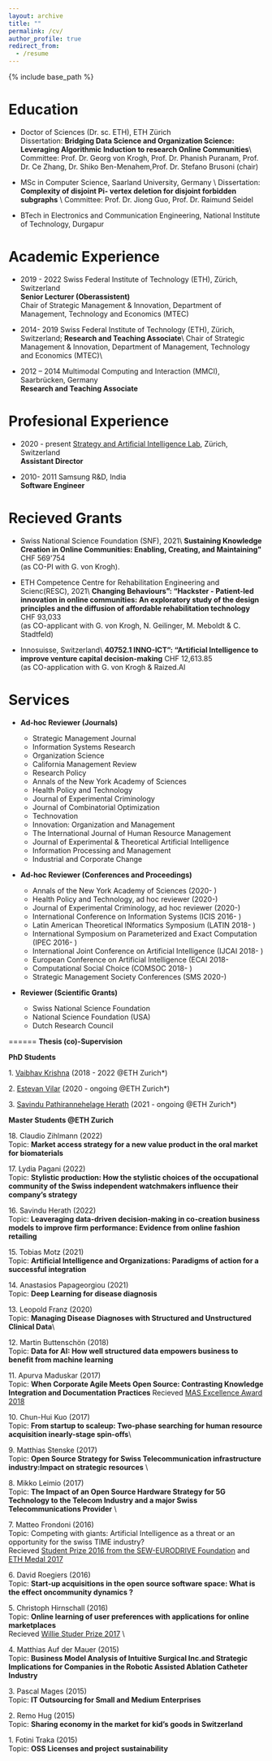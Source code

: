```yaml
---
layout: archive
title: ""
permalink: /cv/
author_profile: true
redirect_from:
  - /resume
---
```


{% include base_path %}


**Education**
======


* Doctor of Sciences (Dr. sc. ETH), ETH Z&uuml;rich \
Dissertation: **Bridging Data Science and Organization Science: Leveraging Algorithmic Induction to research Online Communities**\\
Committee: Prof. Dr. Georg von Krogh, Prof. Dr. Phanish Puranam, Prof. Dr. Ce Zhang, Dr. Shiko Ben-Menahem,Prof. Dr. Stefano Brusoni (chair)

* MSc in Computer Science, Saarland University, Germany \\
Dissertation: **Complexity of disjoint Pi- vertex deletion for disjoint forbidden subgraphs** \\
Committee: Prof. Dr. Jiong Guo, Prof. Dr. Raimund Seidel

* BTech in Electronics and Communication Engineering, National Institute of Technology, Durgapur


Academic Experience
======
* 2019 - 2022       Swiss Federal Institute of Technology (ETH), Z&uuml;rich, Switzerland \
**Senior Lecturer (Oberassistent)**\
Chair of Strategic Management & Innovation, Department of Management, Technology and Economics (MTEC)

* 2014- 2019        Swiss Federal Institute of Technology (ETH), Z&uuml;rich, Switzerland;
**Research and Teaching Associate**\ 
Chair of Strategic Management & Innovation, Department of Management, Technology and Economics (MTEC)\

* 2012 – 2014       Multimodal Computing and Interaction (MMCI), Saarbr&uuml;cken, Germany\
**Research and Teaching Associate** 


Profesional Experience
======
* 2020 - present    [Strategy and Artificial Intelligence Lab](https://sailab.ethz.ch/), Z&uuml;rich, Switzerland \
**Assistant Director**

* 2010- 2011        Samsung R&D, India\
**Software Engineer**

Recieved Grants
======
* Swiss National Science Foundation (SNF), 2021\ 
**Sustaining Knowledge Creation in Online Communities: Enabling, Creating, and Maintaining"** CHF 569'754\
(as CO-PI with G. von Krogh).

* ETH Competence Centre for Rehabilitation Engineering and Scienc(RESC), 2021\ 
**Changing Behaviours”: “Hackster - Patient-led innovation in online communities: An exploratory study of the design principles and the diffusion of affordable rehabilitation technology** CHF 93,033\
(as CO-applicant with G. von Krogh, N. Geilinger, M. Meboldt & C. Stadtfeld)

* Innosuisse, Switzerland\ 
**40752.1 INNO-ICT”: “Artificial Intelligence to 
improve venture capital decision-making** CHF 12,613.85\
(as CO-application with G. von Krogh & Raized.AI
 

**Services**
======

* **Ad-hoc Reviewer (Journals)**
  * Strategic Management Journal
  * Information Systems Research
  * Organization Science
  * California Management Review
  * Research Policy
  * Annals of the New York Academy of Sciences
  * Health Policy and Technology
  * Journal of Experimental Criminology
  * Journal of Combinatorial Optimization
  * Technovation
  * Innovation: Organization and Management 
  * The International Journal of Human Resource Management
  * Journal of Experimental & Theoretical Artificial Intelligence
  * Information Processing and Management
  * Industrial and Corporate Change

* **Ad-hoc Reviewer (Conferences and Proceedings)**
  * Annals of the New York Academy of Sciences (2020- )
  * Health Policy and Technology, ad hoc reviewer (2020-)
  * Journal of Experimental Criminology, ad hoc reviewer (2020-)
  * International Conference on Information Systems (ICIS 2016- )
  * Latin American Theoretical INformatics Symposium (LATIN 2018- ) 
  * International Symposium on Parameterized and Exact Computation (IPEC 2016- ) 
  * International Joint Conference on Artificial Intelligence (IJCAI 2018- )
  * European Conference on Artificial Intelligence (ECAI 2018- 
  * Computational Social Choice (COMSOC 2018- )
  * Strategic Management Society Conferences (SMS 2020-)

* **Reviewer (Scientific Grants)**
  * Swiss National Science Foundation
  * National Science Foundation (USA)
  * Dutch Research Council
  


======
**Thesis (co)-Supervision**

**PhD Students**

  1\. [Vaibhav Krishna](https://smi.ethz.ch/group-people/phds/vaibhav.html) (2018 - 2022 @ETH Zurich*)

  2\. [Estevan Vilar](https://smi.ethz.ch/group-people/phds/estevan.html) (2020 - ongoing @ETH Zurich*)

  3\. [Savindu Pathirannehelage Herath](https://smi.ethz.ch/group-people/phds/savindu.html) (2021 - ongoing  @ETH Zurich*)

**Master Students @ETH Zurich**


18\. Claudio Zihlmann (2022) \
      Topic: **Market access strategy for a new value product in the oral market for biomaterials** 


17\. Lydia Pagani (2022) \
      Topic: **Stylistic production: How the stylistic choices of the occupational community of the Swiss independent watchmakers influence their company’s strategy**

16\. Savindu Herath (2022)\
      Topic: **Leaveraging data-driven decision-making in co-creation business models to improve firm performance: Evidence from online fashion retailing** 

15\. Tobias Motz (2021)\
      Topic: **Artificial Intelligence and Organizations: Paradigms of action for a successful integration**

  
14\. Anastasios Papageorgiou (2021)\
      Topic: **Deep Learning for disease diagnosis**
 

13\. Leopold Franz (2020)\
      Topic: **Managing Disease Diagnoses with Structured and Unstructured Clinical Data**\\ 


12\. Martin Buttensch&ouml;n (2018)\
      Topic: **Data for AI: How well structured data empowers business to benefit from machine learning**

11\. Apurva Maduskar (2017)\
  Topic: **When Corporate Agile Meets Open Source: Contrasting Knowledge Integration and Documentation Practices** 
  Recieved [MAS Excellence Award 2018](https://smi.ethz.ch/news-events/newschannel1/2018/10/awarded2.html) 


10\. Chun-Hui Kuo (2017)\
  Topic: **From startup to scaleup: Two-phase searching for human resource acquisition inearly-stage spin-offs**\
 

9\. Matthias Stenske (2017) \
  Topic: **Open Source Strategy for Swiss Telecommunication infrastructure industry:Impact on strategic resources** \
   

8\. Mikko Leimio (2017) \
  Topic: **The Impact of an Open Source Hardware Strategy for 5G Technology to the Telecom Industry and a major Swiss Telecommunications Provider** \
 
7\. Matteo Frondoni (2016)\
   Topic: Competing with giants: Artificial Intelligence as a threat or an opportunity for the swiss TIME industry? \
         Recieved [Student Prize 2016 from the SEW-EURODRIVE Foundation](https://smi.ethz.ch/news-events/newschannel1/2017/03/konstantinos-trantopolous-awarded-eth-medal.html) and [ETH Medal 2017](https://smi.ethz.ch/news-events/newschannel1/2017/11/awarded1.html) 

6\. David Roegiers (2016) \
    Topic: **Start-up acquisitions in the open source software space: What is the effect oncommunity dynamics ?** 

5\. Christoph Hirnschall (2016)\
    Topic: **Online learning of user preferences with applications for online marketplaces** \
          Recieved [Willie Studer Prize 2017](https://smi.ethz.ch/news-events/newschannel1/2017/11/awarded1.html) \
        

4\. Matthias Auf der Mauer (2015) \
    Topic: **Business Model Analysis of Intuitive Surgical Inc.and Strategic Implications for Companies in the Robotic Assisted Ablation Catheter Industry**

3\. Pascal Mages (2015)  \
    Topic: **IT Outsourcing for Small and Medium Enterprises**

2\. Remo Hug (2015) \
    Topic: **Sharing economy in the market for kid’s goods in Switzerland**

1\. Fotini Traka (2015)\
    Topic: **OSS Licenses and project sustainability**

 

 
        

 
 

 

           






